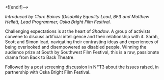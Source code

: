 

<![endif]-->

_Introduced by Clare Baines (Disability Equality Lead, BFI) and Matthew Hellett, Lead Programmer, Oska Bright Film Festival._

Challenging expectations is at the heart of _Shadow_. A group of activists convene to discuss artificial intelligence and their relationship with it. Sarah, Scott and Simon lead, navigating their contrasting ideas and experiences of being overlooked and disempowered as disabled people. Winning the audience prize at South by Southwest Film Festival, this is a raw, passionate drama from Back to Back Theatre.

Followed by a post screening discussion in NFT3 about the issues raised, in partnership with Oska Bright Film Festival.
<!--stackedit_data:
eyJoaXN0b3J5IjpbODAzMjIzMjIzXX0=
-->